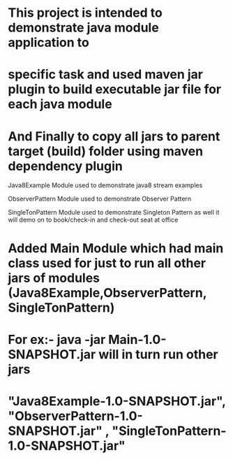 # This project is intended to demonstrate java module application to

# specific task and used maven jar plugin to build executable jar file for each java module

# And Finally to copy all jars to parent target (build) folder using maven dependency plugin

Java8Example Module used to demonstrate java8 stream examples

ObserverPattern Module used to demonstrate Observer Pattern

SingleTonPattern Module used to demonstrate Singleton Pattern as well it will demo on to book/check-in and check-out
seat at office


# Added Main Module which had main class used for just to run all other jars of modules (Java8Example,ObserverPattern, SingleTonPattern) 
# For ex:-  java -jar Main-1.0-SNAPSHOT.jar  will in turn run other jars 
# "Java8Example-1.0-SNAPSHOT.jar", "ObserverPattern-1.0-SNAPSHOT.jar" , "SingleTonPattern-1.0-SNAPSHOT.jar"
